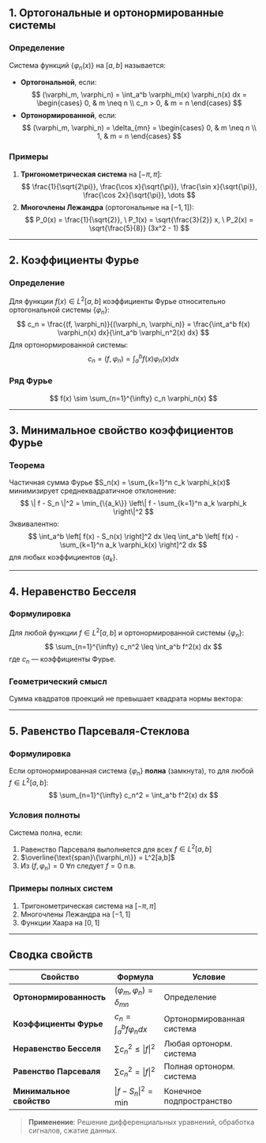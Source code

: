 

## 1. Ортогональные и ортонормированные системы
### Определение
Система функций $\{\varphi_n(x)\}$ на $[a,b]$ называется:
- **Ортогональной**, если:
  $$
  (\varphi_m, \varphi_n) = \int_a^b \varphi_m(x) \varphi_n(x)  dx = 
  \begin{cases} 
  0, & m \neq n \\
  c_n > 0, & m = n 
  \end{cases}
  $$
- **Ортонормированной**, если:
  $$
  (\varphi_m, \varphi_n) = \delta_{mn} = 
  \begin{cases} 
  0, & m \neq n \\
  1, & m = n 
  \end{cases}
  $$

### Примеры
1. **Тригонометрическая система** на $[-\pi, \pi]$:
   $$
   \frac{1}{\sqrt{2\pi}}, \frac{\cos x}{\sqrt{\pi}}, \frac{\sin x}{\sqrt{\pi}}, \frac{\cos 2x}{\sqrt{\pi}}, \dots
   $$
2. **Многочлены Лежандра** (ортогональные на $[-1,1]$):
   $$
   P_0(x) = \frac{1}{\sqrt{2}}, \ P_1(x) = \sqrt{\frac{3}{2}} x, \ P_2(x) = \sqrt{\frac{5}{8}} (3x^2 - 1)
   $$

---

## 2. Коэффициенты Фурье
### Определение
Для функции $f(x) \in L^2[a,b]$ коэффициенты Фурье относительно ортогональной системы $\{\varphi_n\}$:
$$
c_n = \frac{(f, \varphi_n)}{(\varphi_n, \varphi_n)} = \frac{\int_a^b f(x) \varphi_n(x)  dx}{\int_a^b \varphi_n^2(x)  dx}
$$
Для ортонормированной системы:
$$
c_n = (f, \varphi_n) = \int_a^b f(x) \varphi_n(x)  dx
$$

### Ряд Фурье
$$
f(x) \sim \sum_{n=1}^{\infty} c_n \varphi_n(x)
$$

---

## 3. Минимальное свойство коэффициентов Фурье
### Теорема
Частичная сумма Фурье $S_n(x) = \sum_{k=1}^n c_k \varphi_k(x)$ минимизирует среднеквадратичное отклонение:
$$
\| f - S_n \|^2 = \min_{\{a_k\}} \left\| f - \sum_{k=1}^n a_k \varphi_k \right\|^2
$$
Эквивалентно:
$$
\int_a^b \left[ f(x) - S_n(x) \right]^2  dx \leq \int_a^b \left[ f(x) - \sum_{k=1}^n a_k \varphi_k(x) \right]^2  dx
$$
для любых коэффициентов $\{a_k\}$.

---

## 4. Неравенство Бесселя
### Формулировка
Для любой функции $f \in L^2[a,b]$ и ортонормированной системы $\{\varphi_n\}$:
$$
\sum_{n=1}^{\infty} c_n^2 \leq \int_a^b f^2(x)  dx
$$
где $c_n$ — коэффициенты Фурье.

### Геометрический смысл
Сумма квадратов проекций не превышает квадрата нормы вектора:


---

## 5. Равенство Парсеваля-Стеклова
### Формулировка
Если ортонормированная система $\{\varphi_n\}$ **полна** (замкнута), то для любой $f \in L^2[a,b]$:
$$
\sum_{n=1}^{\infty} c_n^2 = \int_a^b f^2(x)  dx
$$

### Условия полноты
Система полна, если:
1. Равенство Парсеваля выполняется для всех $f \in L^2[a,b]$
2. $\overline{\text{span}\{\varphi_n\}} = L^2[a,b]$
3. Из $(f, \varphi_n) = 0$ $\forall n$ следует $f = 0$ п.в.

### Примеры полных систем
1. Тригонометрическая система на $[-\pi, \pi]$
2. Многочлены Лежандра на $[-1, 1]$
3. Функции Хаара на $[0, 1]$

---

## Сводка свойств
| Свойство                  | Формула                                                                 | Условие                   |
|---------------------------|-------------------------------------------------------------------------|---------------------------|
| **Ортонормированность**   | $(\varphi_m, \varphi_n) = \delta_{mn}$                                  | Определение               |
| **Коэффициенты Фурье**    | $c_n = \int_a^b f \varphi_n  dx$                                        | Ортонормированная система |
| **Неравенство Бесселя**   | $\sum c_n^2 \leq \|f\|^2$                                               | Любая ортонорм. система   |
| **Равенство Парсеваля**   | $\sum c_n^2 = \|f\|^2$                                                  | Полная ортонорм. система  |
| **Минимальное свойство**  | $\|f - S_n\|^2 = \min$                                                  | Конечное подпространство  |

> **Применение**: Решение дифференциальных уравнений, обработка сигналов, сжатие данных.